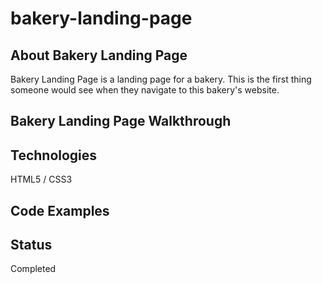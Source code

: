 # bakery-landing-page

## About Bakery Landing Page
Bakery Landing Page is a landing page for a bakery. This is the first thing someone would see when they navigate to this bakery's website. 

## Bakery Landing Page Walkthrough


## Technologies 
HTML5 / CSS3

## Code Examples


## Status
Completed
